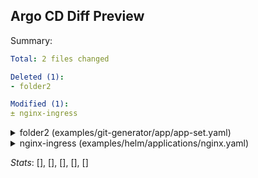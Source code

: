 ## Argo CD Diff Preview

Summary:
```yaml
Total: 2 files changed

Deleted (1):
- folder2

Modified (1):
± nginx-ingress
```

<details>
<summary>folder2 (examples/git-generator/app/app-set.yaml)</summary>
<br>

```diff
@@ Application deleted: folder2 (examples/git-generator/app/app-set.yaml) @@
-apiVersion: apps/v1
-kind: Deployment
-metadata:
-  annotations: {}
-  name: deploy-from-folder-two
-spec:
-  replicas: 2
-  selector:
-    matchLabels:
-      app: myapp
-  template:
-    metadata:
-      labels:
-        app: myapp
-    spec:
-      containers:
-      - image: dag-andersen/myapp:latest
-        name: myapp
-        ports:
-        - containerPort: 80
```

</details>

<details>
<summary>nginx-ingress (examples/helm/applications/nginx.yaml)</summary>
<br>

```diff
@@ Application modified: nginx-ingress (examples/helm/applications/nginx.yaml) @@
               fieldPath: metadata.namespace
         - name: LD_PRELOAD
           value: /usr/local/lib/libmimalloc.so
-        image: registry.k8s.io/ingress-nginx/controller:v1.10.0@sha256:42b3f0e5d0846876b1791cd3afeb5f1cbbe4259d6f35651dcc1b5c980925379c
+        image: registry.k8s.io/ingress-nginx/controller:v1.11.1@sha256:e6439a12b52076965928e83b7b56aae6731231677b01e81818bce7fa5c60161a
         imagePullPolicy: IfNotPresent
         lifecycle:
           preStop:
```

</details>

_Stats_:
[], [], [], [], []
